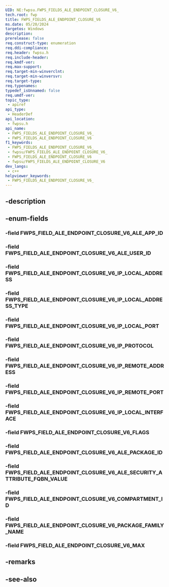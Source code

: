 ```yaml
---
UID: NE:fwpsu.FWPS_FIELDS_ALE_ENDPOINT_CLOSURE_V6_
tech.root: fwp
title: FWPS_FIELDS_ALE_ENDPOINT_CLOSURE_V6
ms.date: 05/20/2024
targetos: Windows
description: 
prerelease: false
req.construct-type: enumeration
req.ddi-compliance: 
req.header: fwpsu.h
req.include-header: 
req.kmdf-ver: 
req.max-support: 
req.target-min-winverclnt: 
req.target-min-winversvr: 
req.target-type: 
req.typenames: 
typedef_isUnnamed: false
req.umdf-ver: 
topic_type:
 - apiref
api_type:
 - HeaderDef
api_location:
 - fwpsu.h
api_name:
 - FWPS_FIELDS_ALE_ENDPOINT_CLOSURE_V6_
 - FWPS_FIELDS_ALE_ENDPOINT_CLOSURE_V6
f1_keywords:
 - FWPS_FIELDS_ALE_ENDPOINT_CLOSURE_V6_
 - fwpsu/FWPS_FIELDS_ALE_ENDPOINT_CLOSURE_V6_
 - FWPS_FIELDS_ALE_ENDPOINT_CLOSURE_V6
 - fwpsu/FWPS_FIELDS_ALE_ENDPOINT_CLOSURE_V6
dev_langs:
 - c++
helpviewer_keywords:
 - FWPS_FIELDS_ALE_ENDPOINT_CLOSURE_V6_
---
```


## -description

## -enum-fields

### -field FWPS_FIELD_ALE_ENDPOINT_CLOSURE_V6_ALE_APP_ID

### -field FWPS_FIELD_ALE_ENDPOINT_CLOSURE_V6_ALE_USER_ID

### -field FWPS_FIELD_ALE_ENDPOINT_CLOSURE_V6_IP_LOCAL_ADDRESS

### -field FWPS_FIELD_ALE_ENDPOINT_CLOSURE_V6_IP_LOCAL_ADDRESS_TYPE

### -field FWPS_FIELD_ALE_ENDPOINT_CLOSURE_V6_IP_LOCAL_PORT

### -field FWPS_FIELD_ALE_ENDPOINT_CLOSURE_V6_IP_PROTOCOL

### -field FWPS_FIELD_ALE_ENDPOINT_CLOSURE_V6_IP_REMOTE_ADDRESS

### -field FWPS_FIELD_ALE_ENDPOINT_CLOSURE_V6_IP_REMOTE_PORT

### -field FWPS_FIELD_ALE_ENDPOINT_CLOSURE_V6_IP_LOCAL_INTERFACE

### -field FWPS_FIELD_ALE_ENDPOINT_CLOSURE_V6_FLAGS

### -field FWPS_FIELD_ALE_ENDPOINT_CLOSURE_V6_ALE_PACKAGE_ID

### -field FWPS_FIELD_ALE_ENDPOINT_CLOSURE_V6_ALE_SECURITY_ATTRIBUTE_FQBN_VALUE

### -field FWPS_FIELD_ALE_ENDPOINT_CLOSURE_V6_COMPARTMENT_ID

### -field FWPS_FIELD_ALE_ENDPOINT_CLOSURE_V6_PACKAGE_FAMILY_NAME

### -field FWPS_FIELD_ALE_ENDPOINT_CLOSURE_V6_MAX

## -remarks

## -see-also

